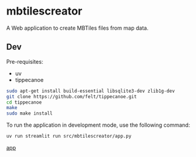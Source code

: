 # mbtilescreator
A Web application to create MBTiles files from map data.



## Dev
Pre-requisites:
- uv
- tippecanoe

```bash
sudo apt-get install build-essential libsqlite3-dev zlib1g-dev
git clone https://github.com/felt/tippecanoe.git
cd tippecanoe
make
sudo make install
```

To run the application in development mode, use the following command:

```bash
uv run streamlit run src/mbtilescreator/app.py
```
[app](http://localhost:8501)